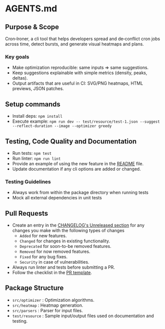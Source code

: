 # AGENTS.md

## Purpose & Scope

Cron‑Ironer, a cli tool that helps developers spread and de‑conflict cron jobs across time, detect bursts, and generate visual heatmaps and plans.

### Key goals

- Make optimization reproducible: same inputs ⇒ same suggestions.
- Keep suggestions explainable with simple metrics (density, peaks, deltas).
- Output artifacts that are useful in CI: SVG/PNG heatmaps, HTML previews, JSON patches.

## Setup commands

- Install deps: `npm install`
- Execute example: `npm run dev -- test/resource/test-1.json --suggest --reflect-duration --image --optimizer greedy`

## Testing, Code Quality and Documentation

- Run tests: `npm test`
- Run linter: `npm run lint`
- Provide an example of using the new feature in the [README](./README.md) file.
- Update documentation if any cli options are added or changed.

### Testing Guidelines

- Always work from within the package directory when running tests
- Mock all external dependencies in unit tests

## Pull Requests

- Create an entry in the [CHANGELOG's Unreleased section](./CHANGELOG.md) for any changes you make with the following types of changes
  - `Added` for new features.
  - `Changed` for changes in existing functionality.
  - `Deprecated` for soon-to-be removed features.
  - `Removed` for now removed features.
  - `Fixed` for any bug fixes.
  - `Security` in case of vulnerabilities.
- Always run linter and tests before submitting a PR.
- Follow the checklist in the [PR template](.github/pull_request_template.md).

## Package Structure

- `src/optimizer` : Optimization algorithms.
- `src/heatmap` : Heatmap generation.
- `src/parsers` : Parser for input files.
- `test/resource` : Sample input/output files used on documentation and testing.
